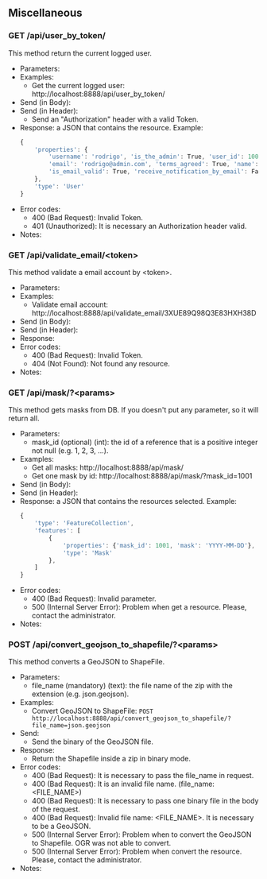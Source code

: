 ## Miscellaneous


### GET /api/user_by_token/

This method return the current logged user.
- Parameters:
- Examples:
     - Get the current logged user: http://localhost:8888/api/user_by_token/
- Send (in Body):
- Send (in Header):
    - Send an "Authorization" header with a valid Token.
- Response: a JSON that contains the resource. Example:
    ```javascript
    {
        'properties': {
            'username': 'rodrigo', 'is_the_admin': True, 'user_id': 1002,
            'email': 'rodrigo@admin.com', 'terms_agreed': True, 'name': 'Rodrigo',
            'is_email_valid': True, 'receive_notification_by_email': False
        },
        'type': 'User'
    }
    ```
- Error codes:
    - 400 (Bad Request): Invalid Token.
    - 401 (Unauthorized): It is necessary an Authorization header valid.
- Notes:


### GET /api/validate_email/\<token>

This method validate a email account by \<token>.
- Parameters:
- Examples:
     - Validate email account: http://localhost:8888/api/validate_email/3XUE89Q98Q3E83HXH38D
- Send (in Body):
- Send (in Header):
- Response:
- Error codes:
    - 400 (Bad Request): Invalid Token.
    - 404 (Not Found): Not found any resource.
- Notes:


### GET /api/mask/?\<params>

This method gets masks from DB. If you doesn't put any parameter, so it will return all.
- Parameters:
    - mask_id (optional) (int): the id of a reference that is a positive integer not null (e.g. 1, 2, 3, ...).
- Examples:
     - Get all masks: http://localhost:8888/api/mask/
     - Get one mask by id: http://localhost:8888/api/mask/?mask_id=1001
- Send (in Body):
- Send (in Header):
- Response: a JSON that contains the resources selected. Example:
    ```javascript
    {
        'type': 'FeatureCollection',
        'features': [
            {
                'properties': {'mask_id': 1001, 'mask': 'YYYY-MM-DD'},
                'type': 'Mask'
            },
        ]
    }
    ```
- Error codes:
    - 400 (Bad Request): Invalid parameter.
    - 500 (Internal Server Error): Problem when get a resource. Please, contact the administrator.
- Notes:


### POST /api/convert_geojson_to_shapefile/?\<params>

This method converts a GeoJSON to ShapeFile.
- Parameters:
    - file_name (mandatory) (text): the file name of the zip with the extension (e.g. json.geojson).
- Examples:
    - Convert GeoJSON to ShapeFile: ```POST http://localhost:8888/api/convert_geojson_to_shapefile/?file_name=json.geojson```
- Send:
    - Send the binary of the GeoJSON file.
- Response:
    - Return the Shapefile inside a zip in binary mode.
- Error codes:
    - 400 (Bad Request): It is necessary to pass the file_name in request.
    - 400 (Bad Request): It is an invalid file name. (file_name: \<FILE_NAME\>)
    - 400 (Bad Request): It is necessary to pass one binary file in the body of the request.
    - 400 (Bad Request): Invalid file name: \<FILE_NAME\>. It is necessary to be a GeoJSON.
    - 500 (Internal Server Error): Problem when to convert the GeoJSON to Shapefile. OGR was not able to convert.
    - 500 (Internal Server Error): Problem when convert the resource. Please, contact the administrator.
- Notes:


<!-- ### GET /api/capabilities/ -->

<!-- This method return the capabilities of the server. -->
<!-- - Parameters: -->
<!-- - Examples: -->
<!-- - Get the capabilities: http://localhost:8888/api/capabilities/ -->
<!-- - Send: -->
<!-- - Response: a JSON that contain the capabilities of the server. Example: -->
<!-- ```javascript -->
<!-- { -->
<!-- "version": "0.0.2", -->
<!-- "status": {"postgresql": "online", "neo4j": "online"} -->
<!-- } -->
<!-- ``` -->
<!-- - Error codes: -->
<!-- - Notes: -->
